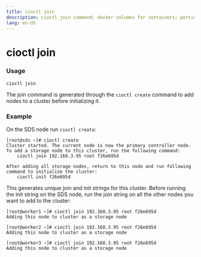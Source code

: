```yaml
---
title: cioctl join
description: cioctl join command; docker volumes for containers; persistent volumes for pods 
lang: en-US
---
```


# cioctl join

<h3>Usage</h3>

`cioctl join`

The join command is generated through the `cioctl create` command to add nodes to a cluster before initializing it.  

<h3>Example</h3>

On the SDS node run `cioctl create`:
```
[root@sds ~]# cioctl create
Cluster started. The current node is now the primary controller node. To add a storage node to this cluster, run the following command:
    cioctl join 192.168.3.95 root f26e695d

After adding all storage nodes, return to this node and run following command to initialize the cluster:
    cioctl init f26e695d
```
This generates unique join and init strings for this cluster. Before running the init string on the SDS node, run the join string on all the other nodes you want to add to the cluster:
```
[root@worker1 ~]# cioctl join 192.168.3.95 root f26e695d
Adding this node to cluster as a storage node

[root@worker2 ~]# cioctl join 192.168.3.95 root f26e695d
Adding this node to cluster as a storage node

[root@worker3 ~]# cioctl join 192.168.3.95 root f26e695d
Adding this node to cluster as a storage node
```
